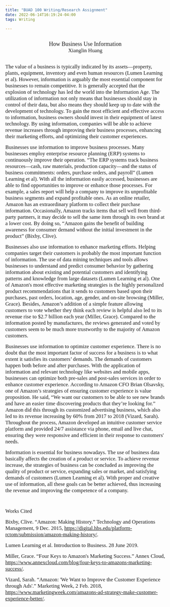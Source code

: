 ```yaml
---
title: "BUAD 100 Writing/Research Assignment"
date: 2022-06-14T16:19:24-04:00
tags: Writing

---
```


<br>

<center><span style = "font-family: Times New Roman;font-size:1.3em;">How Business Use Information</span></center>

<center><span style = "font-family: Times New Roman;font-size:1.2em; ">Xianglin Huang</center>

<br>

<span style = "font-family: Times New Roman;font-size:1.2em; ">The value of a business is typically indicated by its assets—property, plants, equipment, inventory and even human resources (Lumen Learning et al). However, information is arguably the most essential component for businesses to remain competitive. It is generally accepted that the explosion of technology has led the world into the Information Age. The utilization of information not only means that businesses should stay in control of their data, but also means they should keep up to date with the development of technology. To gain the most efficient and effective access to information, business owners should invest in their equipment of latest technology. By using information, companies will be able to achieve revenue increases through improving their business processes, enhancing their marketing efforts, and optimizing their customer experiences.

<span style = "font-family: Times New Roman;font-size:1.2em; ">Businesses use information to improve business processes. Many businesses employ enterprise resource planning (ERP) systems to continuously improve their operation. “The ERP systems track business resources—cash, raw materials, production capacity—and the status of business commitments: orders, purchase orders, and payroll” (Lumen Learning et al). With all the information easily accessed, businesses are able to find opportunities to improve or enhance those processes. For example, a sales report will help a company to improve its unprofitable business segments and expand profitable ones. As an online retailer, Amazon has an extraordinary platform to collect their purchase information. Occasionally,  Amazon tracks items that sell well from third-party partners, it may decide to sell the same item through its own brand at a lower cost. By doing so, “Amazon gains the benefit of building awareness for consumer demand without the initial investment in the product” (Bixby, Clive). 

<span style = "font-family: Times New Roman;font-size:1.2em; ">Businesses also use information to enhance marketing efforts. Helping companies target their customers is probably the most important function of information. The use of data mining techniques and tools allows businesses to understand and predict consumer behavior by gathering information about existing and potential customers and identifying patterns and knowledge from large datasets (Lumen Learning et al). One of Amazon's most effective marketing strategies is the highly personalized product recommendations that it sends to customers based upon their purchases, past orders, location, age, gender, and on-site browsing (Miller, Grace). Besides, Amazon’s addition of a simple feature allowing customers to vote whether they think each review is helpful also led to its revenue rise to $2.7 billion each year (Miller, Grace). Compared to the information posted by manufactures, the reviews generated and voted by customers seem to be much more trustworthy to the majority of Amazon customers.

<span style = "font-family: Times New Roman;font-size:1.2em; ">Businesses use information to optimize customer experience. There is no doubt that the most important factor of success for a business is to what extent it satisfies its customers’ demands. The demands of customers happen both before and after purchases. With the application of information and relevant technology like websites and mobile apps, businesses can optimize both pre-sales and post-sales services in order to enhance customer experience. According to Amazon CFO Brian Olsavsky, one of Amazon’s strategies of ensuring customer experience is value proposition. He said, “We want our customers to be able to see new brands and have an easier time discovering products that they’re looking for.” Amazon did this through its customized advertising business, which also led to its revenue increasing by 60% from 2017 to 2018 (Vizard, Sarah). Throughout the process, Amazon developed an intuitive customer service platform and provided 24/7 assistance via phone, email and live chat, ensuring they were responsive and efficient in their response to customers' needs.

<span style = "font-family: Times New Roman;font-size:1.2em; ">Information is essential for business nowadays. The use of business data basically affects the creation of a product or service. To achieve revenue increase, the strategies of business can be concluded as improving the quality of product or service, expanding sales or market, and satisfying demands of customers (Lumen Learning et al). With proper and creative use of information, all these goals can be better achieved, thus increasing the revenue and improving the competence of a company. 

<br>

<span style = "font-family: Times New Roman;font-size:1.2em; ">Works Cited

<span style = "font-family: Times New Roman;font-size:1.2em; ">Bixby, Clive. “Amazon: Making History.” Technology and Operations Management, 9 Dec. 2015, https://digital.hbs.edu/platform-rctom/submission/amazon-making-history/.

<span style = "font-family: Times New Roman;font-size:1.2em; ">Lumen Learning et al. Introduction to Business. 28 June 2019.

<span style = "font-family: Times New Roman;font-size:1.2em; ">Miller, Grace. “Four Keys to Amazon's Marketing Success.” Annex Cloud, https://www.annexcloud.com/blog/four-keys-to-amazons-marketing-success/.

<span style = "font-family: Times New Roman;font-size:1.2em; ">Vizard, Sarah. “Amazon: 'We Want to Improve the Customer Experience through Ads'.” Marketing Week, 2 Feb. 2018, https://www.marketingweek.com/amazons-ad-strategy-make-customer-experience-better/.







